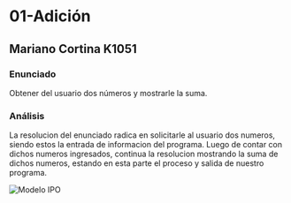 # 01-Adición
## Mariano Cortina K1051

### Enunciado
Obtener del usuario dos números y mostrarle la suma.

### Análisis
La resolucion del enunciado radica en solicitarle al usuario dos numeros, siendo estos la entrada de informacion del programa.
Luego de contar con dichos numeros ingresados, continua la resolucion mostrando la suma de dichos numeros, estando en esta parte el proceso y salida de nuestro programa.

![Modelo IPO](./Untitled+Diagram.png)
